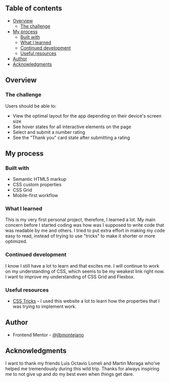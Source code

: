 ## Table of contents

- [Overview](#overview)
  - [The challenge](#the-challenge)
- [My process](#my-process)
  - [Built with](#built-with)
  - [What I learned](#what-i-learned)
  - [Continued development](#continued-development)
  - [Useful resources](#useful-resources)
- [Author](#author)
- [Acknowledgments](#acknowledgments)

## Overview

### The challenge

Users should be able to:

- View the optimal layout for the app depending on their device's screen size
- See hover states for all interactive elements on the page
- Select and submit a number rating
- See the "Thank you" card state after submitting a rating

## My process

### Built with

- Semantic HTML5 markup
- CSS custom properties
- CSS Grid
- Mobile-first workflow

### What I learned

This is my very first personal project, therefore, I learned a lot. My main concern before I started coding was how was I supposed to write code that was readable by me and others. I tried to put extra effort in making my code easy to read, instead of trying to use "tricks" to make it shorter or more optimized.

### Continued development

I know I still have a lot to learn and that excites me. I will continue to work on my understanding of CSS, which seems to be my weakest link right now. I want to improve my understanding of CSS Grid and Flexbox.

### Useful resources

- [CSS Tricks](https://css-tricks.com/almanac/) - I used this website a lot to learn how the properties that I was trying to implement work.

## Author

- Frontend Mentor - [@jlbmontejano](https://www.frontendmentor.io/profile/jlbmontejano)

## Acknowledgments

I want to thank my friends Luis Octavio Lomeli and Martin Moraga who've helped me tremendously during this wild trip. Thanks for always inspiring me to not give up and do my best even when things get dare.